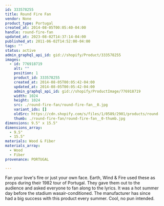 ```yaml
---
id: 333578255
title: Round Fire Fan
vendor: None
product_type: Portugal
created_at: 2014-08-05T00:05:40-04:00
handle: round-fire-fan
updated_at: 2023-08-02T14:37:14-04:00
published_at: 2011-06-02T14:52:00-04:00
tags: ""
status: active
admin_graphql_api_id: gid://shopify/Product/333578255
images:
  - id: 776918719
    alt: ""
    position: 1
    product_id: 333578255
    created_at: 2014-08-05T00:05:42-04:00
    updated_at: 2014-08-05T00:05:42-04:00
    admin_graphql_api_id: gid://shopify/ProductImage/776918719
    width: 1024
    height: 1024
    src: ./round-fire-fan/round-fire-fan__0.jpg
    variant_ids: []
    oldSrc: https://cdn.shopify.com/s/files/1/0589/2901/products/round-fire-fan.jpeg?v=1407211542
    thumb: ./round-fire-fan/round-fire-fan__0-thumb.jpg
dimensions: 9.5" x 15.5"
dimensions_array:
  - 9.5"
  - 15.5"
materials: Wood & Fiber
materials_array:
  - Wood
  - Fiber
provenance: PORTUGAL

---
```


Fan your love's fire or just your own face. Earth, Wind & Fire used these as props during their 1982 tour of Portugal. They gave them out to the audience and asked everyone to fan along to the lyrics. It was a hot summer day before the stadium wasair-conditioned. The manufacturer has since had a big success with this product every summer. Cool, no pun intended.